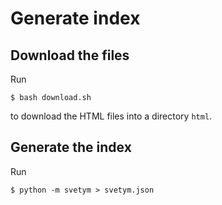 # Generate index

## Download the files

Run

    $ bash download.sh

to download the HTML files into a directory `html`.

## Generate the index

Run

    $ python -m svetym > svetym.json
